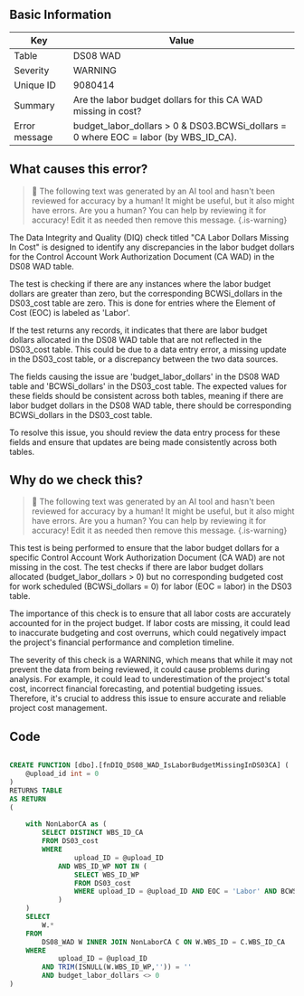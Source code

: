 ## Basic Information
| Key         | Value          |
|-------------|----------------|
| Table       | DS08 WAD |
| Severity    | WARNING |
| Unique ID   | 9080414   |
| Summary     | Are the labor budget dollars for this CA WAD missing in cost? |
| Error message | budget_labor_dollars > 0 & DS03.BCWSi_dollars = 0 where EOC = labor (by WBS_ID_CA). |

## What causes this error?

> :robot: The following text was generated by an AI tool and hasn't been reviewed for accuracy by a human! It might be useful, but it also might have errors. Are you a human? You can help by reviewing it for accuracy! Edit it as needed then remove this message.
{.is-warning}

The Data Integrity and Quality (DIQ) check titled "CA Labor Dollars Missing In Cost" is designed to identify any discrepancies in the labor budget dollars for the Control Account Work Authorization Document (CA WAD) in the DS08 WAD table. 

The test is checking if there are any instances where the labor budget dollars are greater than zero, but the corresponding BCWSi_dollars in the DS03_cost table are zero. This is done for entries where the Element of Cost (EOC) is labeled as 'Labor'. 

If the test returns any records, it indicates that there are labor budget dollars allocated in the DS08 WAD table that are not reflected in the DS03_cost table. This could be due to a data entry error, a missing update in the DS03_cost table, or a discrepancy between the two data sources. 

The fields causing the issue are 'budget_labor_dollars' in the DS08 WAD table and 'BCWSi_dollars' in the DS03_cost table. The expected values for these fields should be consistent across both tables, meaning if there are labor budget dollars in the DS08 WAD table, there should be corresponding BCWSi_dollars in the DS03_cost table. 

To resolve this issue, you should review the data entry process for these fields and ensure that updates are being made consistently across both tables.
## Why do we check this?

> :robot: The following text was generated by an AI tool and hasn't been reviewed for accuracy by a human! It might be useful, but it also might have errors. Are you a human? You can help by reviewing it for accuracy! Edit it as needed then remove this message.
{.is-warning}

This test is being performed to ensure that the labor budget dollars for a specific Control Account Work Authorization Document (CA WAD) are not missing in the cost. The test checks if there are labor budget dollars allocated (budget_labor_dollars > 0) but no corresponding budgeted cost for work scheduled (BCWSi_dollars = 0) for labor (EOC = labor) in the DS03 table. 

The importance of this check is to ensure that all labor costs are accurately accounted for in the project budget. If labor costs are missing, it could lead to inaccurate budgeting and cost overruns, which could negatively impact the project's financial performance and completion timeline. 

The severity of this check is a WARNING, which means that while it may not prevent the data from being reviewed, it could cause problems during analysis. For example, it could lead to underestimation of the project's total cost, incorrect financial forecasting, and potential budgeting issues. Therefore, it's crucial to address this issue to ensure accurate and reliable project cost management.
## Code

```sql

CREATE FUNCTION [dbo].[fnDIQ_DS08_WAD_IsLaborBudgetMissingInDS03CA] (
	@upload_id int = 0
)
RETURNS TABLE
AS RETURN
(
	
	with NonLaborCA as (
		SELECT DISTINCT WBS_ID_CA
		FROM DS03_cost
		WHERE 
				upload_ID = @upload_ID 
			AND WBS_ID_WP NOT IN (
				SELECT WBS_ID_WP
				FROM DS03_cost
				WHERE upload_ID = @upload_ID AND EOC = 'Labor' AND BCWSi_dollars <> 0
			)
	)
	SELECT 
		W.*
	FROM
		DS08_WAD W INNER JOIN NonLaborCA C ON W.WBS_ID = C.WBS_ID_CA
	WHERE
			upload_ID = @upload_ID  
		AND TRIM(ISNULL(W.WBS_ID_WP,'')) = ''
		AND budget_labor_dollars <> 0
)
```
